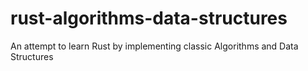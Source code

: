 # rust-algorithms-data-structures
An attempt to learn Rust by implementing classic Algorithms and Data Structures

